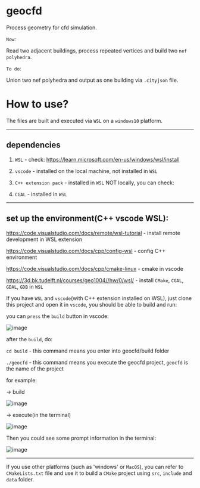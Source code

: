 # geocfd

Process geometry for cfd simulation.

`Now`:

Read two adjacent buildings, process repeated vertices and build two `nef polyhedra`.

`To do`:

Union two nef polyhedra and output as one building via `.cityjson` file.

# How to use?

The files are built and executed via `WSL` on a `windows10` platform.

-------------------------------------------------------------------------------------------------------------------------------------------------------------

## dependencies

1. `WSL` - check: https://learn.microsoft.com/en-us/windows/wsl/install

2. `vscode` - installed on the local machine, not installed in `WSL`

3. `C++ extension pack` - installed in `WSL` NOT locally, you can check: 

4. `CGAL` - installed in `WSL`

------------------------------------------------------------------------------------------------------------------------------------------------------------

## set up the environment(C++ vscode WSL):

https://code.visualstudio.com/docs/remote/wsl-tutorial - install remote development in WSL extension

https://code.visualstudio.com/docs/cpp/config-wsl - config C++ environment

https://code.visualstudio.com/docs/cpp/cmake-linux - cmake in vscode

https://3d.bk.tudelft.nl/courses/geo1004//hw/0/wsl/ - install `CMake`, `CGAL`, `GDAL`, `GDB` in `WSL`

If you have `WSL` and `vscode`(with C++ extension installed on WSL), just clone this project and open it in `vscode`, you should be able to build and run:

you can `press` the `build` button in vscode:

![image](https://user-images.githubusercontent.com/72781910/191454706-5be07145-3276-4488-bd7f-f9d08c954427.png)

after the `build`, do:

`cd build` - this command means you enter into geocfd/build folder

`./geocfd` - this command means you execute the geocfd project, `geocfd` is the name of the project

for example:

-> build

![image](https://user-images.githubusercontent.com/72781910/191267077-34bac47c-954f-4e0e-9397-194cae06594c.png)

-> execute(in the terminal)

![image](https://user-images.githubusercontent.com/72781910/191267218-2a77ef4e-a575-4288-9ce4-69a2f412709d.png)

Then you could see some prompt information in the terminal:

![image](https://user-images.githubusercontent.com/72781910/191267583-f2908ce0-d295-4285-8e01-ae2ef9864346.png)

-------------------------------------------------------------------------------------------------------------------------------------------------------------
If you use other platforms (such as 'windows' or `MacOS`), you can refer to `CMakeLists.txt` file and use it to build a `CMake` project using `src`, `include` and `data` folder.

